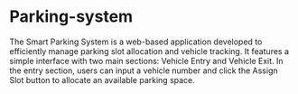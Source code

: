 # Parking-system
The Smart Parking System is a web-based application developed to efficiently manage parking slot allocation and vehicle tracking. It features a simple interface with two main sections: Vehicle Entry and Vehicle Exit. In the entry section, users can input a vehicle number and click the Assign Slot button to allocate an available parking space. 
